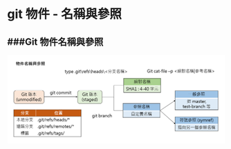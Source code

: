 # git 物件 - 名稱與參照

<script type="text/javascript" src="../js/general.js"></script>

###Git 物件名稱與參照
---

![](../images/git_object-name-ref.png)